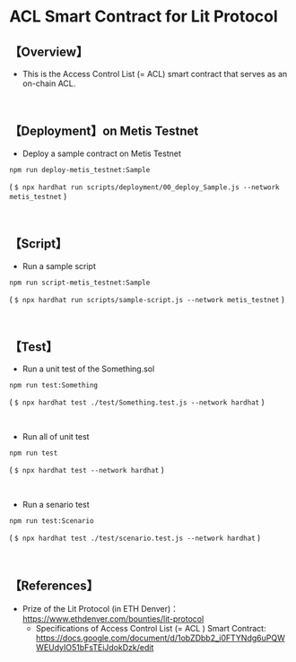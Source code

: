 # ACL Smart Contract for Lit Protocol
## 【Overview】
- This is the Access Control List (= ACL) smart contract that serves as an on-chain ACL.

<br>

## 【Deployment】on Metis Testnet
- Deploy a sample contract on Metis Testnet
```
npm run deploy-metis_testnet:Sample
```
( `$ npx hardhat run scripts/deployment/00_deploy_Sample.js --network metis_testnet` )

<br>

## 【Script】
- Run a sample script
```
npm run script-metis_testnet:Sample
```
( `$ npx hardhat run scripts/sample-script.js --network metis_testnet` )

<br>

## 【Test】
- Run a unit test of the Something.sol
```
npm run test:Something
```
( `$ npx hardhat test ./test/Something.test.js --network hardhat` )

<br>

- Run all of unit test
```
npm run test
```
( `$ npx hardhat test --network hardhat` )

<br>

- Run a senario test
```
npm run test:Scenario
```
( `$ npx hardhat test ./test/scenario.test.js --network hardhat` )

<br>

## 【References】
- Prize of the Lit Protocol (in ETH Denver)：https://www.ethdenver.com/bounties/lit-protocol
  - Specifications of Access Control List (= ACL ) Smart Contract: https://docs.google.com/document/d/1obZDbb2_i0FTYNdg6uPQWWEUdyIO51bFsTEiJdokDzk/edit
